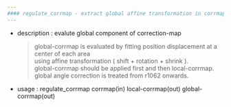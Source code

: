 ```yaml
---
#### regulate_corrmap - extract global affine transformation in corrmap -
---
```


+ description : evalute global component of correction-map
  > global-corrmap is evaluated by fitting position displacement at a center of each area  
  > using affine transformation ( shift + rotation + shrink ).  
  > global-corrmap should be applied first and then local-corrmap.  
  > global angle correction is treated from r1062 onwards.  

+ usage : regulate_corrmap corrmap(in) local-corrmap(out) global-corrmap(out)
